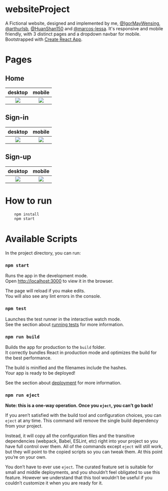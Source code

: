 # websiteProject
A Fictional website, designed and implemented by me, [@IgorMayWensing](https://github.com/IgorMayWensing), [@arthurlsb](https://github.com/arthurlsb), [@HuanShan150](https://github.com/HuanShan150) and [@marcos-lessa](https://github.com/marcos-lessa). It's responsive and mobile friendly, with 3 distinct pages and a dropdown navbar for mobile. Bootstrapped with [Create React App](https://github.com/facebook/create-react-app).


# Pages


## Home


desktop             |  mobile
:-------------------------:|:-------------------------:
![](https://user-images.githubusercontent.com/16853682/185296449-26f7af06-09f5-4acc-acb2-f6b4875544b1.png)  |  ![](https://user-images.githubusercontent.com/16853682/185297559-40c8e74c-5f9a-4e62-b8d6-266c77091ce5.png)


## Sign-in
desktop             |  mobile
:-------------------------:|:-------------------------:
![](https://user-images.githubusercontent.com/16853682/185296698-496560e9-6afe-43db-85df-d246a34b2423.png)  |  ![](https://user-images.githubusercontent.com/16853682/185299936-8b5eeed9-456a-4dc3-8897-4a7e927f0ff5.png)

## Sign-up
desktop             |  mobile
:-------------------------:|:-------------------------:
![](https://user-images.githubusercontent.com/16853682/185296776-af41370f-39e4-465c-b2c6-7d6ab6b27f44.png)  |  ![](https://user-images.githubusercontent.com/16853682/185300191-a14f3390-9cc1-404e-9ec6-7f6b7ff2e17c.png)

# How to run 

```bash
    npm install
    npm start
```

# Available Scripts

In the project directory, you can run:

### `npm start`

Runs the app in the development mode.\
Open [http://localhost:3000](http://localhost:3000) to view it in the browser.

The page will reload if you make edits.\
You will also see any lint errors in the console.

### `npm test`

Launches the test runner in the interactive watch mode.\
See the section about [running tests](https://facebook.github.io/create-react-app/docs/running-tests) for more information.

### `npm run build`

Builds the app for production to the `build` folder.\
It correctly bundles React in production mode and optimizes the build for the best performance.

The build is minified and the filenames include the hashes.\
Your app is ready to be deployed!

See the section about [deployment](https://facebook.github.io/create-react-app/docs/deployment) for more information.

### `npm run eject`

**Note: this is a one-way operation. Once you `eject`, you can’t go back!**

If you aren’t satisfied with the build tool and configuration choices, you can `eject` at any time. This command will remove the single build dependency from your project.

Instead, it will copy all the configuration files and the transitive dependencies (webpack, Babel, ESLint, etc) right into your project so you have full control over them. All of the commands except `eject` will still work, but they will point to the copied scripts so you can tweak them. At this point you’re on your own.

You don’t have to ever use `eject`. The curated feature set is suitable for small and middle deployments, and you shouldn’t feel obligated to use this feature. However we understand that this tool wouldn’t be useful if you couldn’t customize it when you are ready for it.

